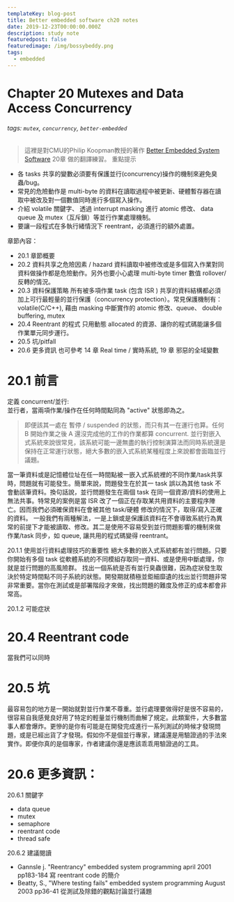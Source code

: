 ```yaml
---
templateKey: blog-post
title: Better embedded software ch20 notes 
date: 2019-12-23T00:00:00.000Z
description: study note
featuredpost: false
featuredimage: /img/bossybeddy.png
tags:
  - embedded
---
```

Chapter 20 Mutexes and Data Access Concurrency
===
###### tags: `mutex`, `concurrency`, `better-embedded`
> 這裡是對CMU的Philip Koopman教授的著作 [Better Embedded System Software](https://www.amazon.com/Better-Embedded-System-Software-Koopman/dp/0984449000) 20章 做的翻譯練習。
重點提示
* 各 tasks 共享的變數必須要有保護並行(concurrency)操作的機制來避免臭蟲/bug。
* 常見的危險動作是 multi-byte 的資料在讀取過程中被更新、硬體暫存器在讀取中被改及對一個數值同時進行多個寫入操作。
* 介紹 volatile 關鍵字、 透過 interrupt masking 進行 atomic 修改、 data queue 及 mutex（互斥鎖）等並行作業處理機制。
* 要讓一段程式在多執行緒情況下 reentrant，必須進行的額外處置。

章節內容：
* 20.1 章節概要
* 20.2 資料共享之危險因素 / hazard
資料讀取中被修改或是多個寫入作業對同資料做操作都是危險動作。另外也要小心處理 multi-byte timer 數值 rollover/反轉的情況。
* 20.3 資料保護策略
所有被多項作業 task (包含 ISR ) 共享的資料結構都必須加上可行最輕量的並行保護（concurrency protection）。常見保護機制有：volatile(C/C++), 藉由 masking 中斷實作的 atomic 修改、queue、 double buffering, mutex
* 20.4 Reentrant 的程式
只用動態 allocated 的資源、讓你的程式碼能讓多個作業單元同步運行。
* 20.5 坑/pitfall
* 20.6 更多資訊
也可參考 14 章 Real time / 實時系統, 19 章 邪惡的全域變數

# 20.1 前言
定義 concurrent/並行:  
並行者，當兩項作業/操作在任何時間點同為 "active" 狀態即為之。
> 即便該其一處在 暫停 / suspended 的狀態，而只有其一在運行也算。任何 B 開始作業之後 A 還沒完成他的工作的作業都算 concurrent.
並行對嵌入式系統來說很常見，該系統可能一邊無盡的執行控制演算法而同時系統還是保持在正常運行狀態，絕大多數的嵌入式系統某種程度上來說都會面臨並行議題。

當一筆資料或是記憶體位址在任一時間點被一嵌入式系統裡的不同作業/task共享時，問題就有可能發生。簡單來說，問題發生在於其一 task 誤以為其他 task 不會動該筆資料。換句話說，並行問題發生在兩個 task 在同一個資源/資料的使用上無法共事。特常見的案例是當 ISR 改了一個正在存取某共用資料的主要程序陣亡。因而我們必須確保資料在會被其他 task/硬體 修改的情況下，取得/寫入正確的資料。
一般我們有兩種解法，一是上鎖或是保護該資料在不會導致系統行為異常的前提下才能被讀取、修改。其二是使用不容易受到並行問題影響的機制來做 作業/task 同步，如 queue, 讓共用的程式碼變得 reentrant。

20.1.1 使用並行資料處理技巧的重要性
絕大多數的嵌入式系統都有並行問題。只要你開始有多個 task 從軟體系統的不同模組存取同一資料、或是使用中斷處理，你就是並行問題的高風險群。
找出一個系統是否有並行臭蟲很難，因為症狀發生取決於特定時間點不同子系統的狀態。開發期就積極並鉅細靡遺的找出並行問題非常非常重要。當你在測試或是部署階段才來做，找出問題的難度及修正的成本都會非常高。

20.1.2 可能症狀

# 20.4 Reentrant code
當我們可以同時

# 20.5 坑
最容易包的地方是一開始就對並行作業不尊重。並行處理要做得好是很不容易的，很容易自我感覺良好用了特定的輕量並行機制而曲解了規定。此類案件，大多數當事人都會爆炸。更慘的是你有可能是在開發完成進行一系列測試的時候才發現問題，或是已經出貨了才發現。假如你不是個並行專家，建議還是用驗證過的手法來實作。即便你真的是個專家，作者建議你還是應該乖乖用驗證過的工具。

# 20.6 更多資訊：
20.6.1 關鍵字
* data queue
* mutex
* semaphore
* reentrant code
* thread safe

20.6.2 建議閱讀
* Gannsle j. "Reentrancy" embedded system programming april 2001 pp183-184
寫 reentrant code 的簡介
* Beatty, S., "Where testing fails" embedded system programming August 2003 pp36-41
從測試及除錯的觀點討論並行議題
